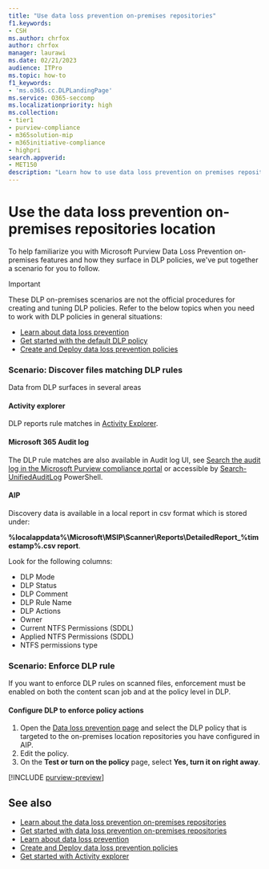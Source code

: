 ```yaml
---
title: "Use data loss prevention on-premises repositories"
f1.keywords:
- CSH
ms.author: chrfox
author: chrfox
manager: laurawi
ms.date: 02/21/2023
audience: ITPro
ms.topic: how-to
f1_keywords:
- 'ms.o365.cc.DLPLandingPage'
ms.service: O365-seccomp
ms.localizationpriority: high
ms.collection:
- tier1
- purview-compliance
- m365solution-mip
- m365initiative-compliance
- highpri
search.appverid:
- MET150
description: "Learn how to use data loss prevention on premises repositories location to scan data at rest and implement protective actions for on premises file shares and on-premises SharePoint folders and document libraries."
---
```


# Use the data loss prevention on-premises repositories location

To help familiarize you with Microsoft Purview Data Loss Prevention on-premises features and how they surface in DLP policies, we've put together a scenario for you to follow.

> [!IMPORTANT]
> These DLP on-premises scenarios are not the official procedures for creating and tuning DLP policies. Refer to the below topics when you need to work with DLP policies in general situations:
>
> - [Learn about data loss prevention](dlp-learn-about-dlp.md)
> - [Get started with the default DLP policy](get-started-with-the-default-dlp-policy.md)
> - [Create and Deploy data loss prevention policies](dlp-create-deploy-policy.md)

### Scenario: Discover files matching DLP rules

Data from DLP surfaces in several areas

#### Activity explorer

 DLP reports rule matches in [Activity Explorer](https://compliance.microsoft.com/dataclassification?viewid=activitiesexplorer).

#### Microsoft 365 Audit log

The DLP rule matches are also available in Audit log UI, see [Search the audit log in the Microsoft Purview compliance portal](audit-log-search.md) or accessible by [Search-UnifiedAuditLog](/powershell/module/exchange/search-unifiedauditlog) PowerShell.

#### AIP

Discovery data is available in a local report in csv format which is stored under:

**%localappdata%\Microsoft\MSIP\Scanner\Reports\DetailedReport_%timestamp%.csv report**.

 Look for the following columns:

- DLP Mode
- DLP Status
- DLP Comment
- DLP Rule Name
- DLP Actions
- Owner
- Current NTFS Permissions (SDDL)
- Applied NTFS Permissions (SDDL)
- NTFS permissions type

### Scenario: Enforce DLP rule

If you want to enforce DLP rules on scanned files, enforcement must be enabled on both the content scan job and at the policy level in DLP.

#### Configure DLP to enforce policy actions

1. Open the [Data loss prevention page](https://compliance.microsoft.com/datalossprevention?viewid=policies) and select the DLP policy that is targeted to the on-premises location repositories you have configured in AIP.
2. Edit the policy.
3. On the **Test or turn on the policy** page, select **Yes, turn it on right away**.

[!INCLUDE [purview-preview](../includes/purview-preview.md)]

## See also

- [Learn about the data loss prevention on-premises repositories](dlp-on-premises-scanner-learn.md)
- [Get started with data loss prevention on-premises repositories](dlp-on-premises-scanner-get-started.md)
- [Learn about data loss prevention](dlp-learn-about-dlp.md)
- [Create and Deploy data loss prevention policies](dlp-create-deploy-policy.md)
- [Get started with Activity explorer](data-classification-activity-explorer.md)
